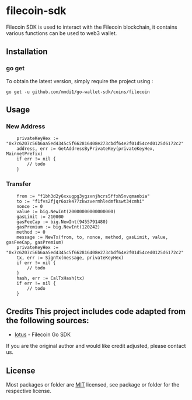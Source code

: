# filecoin-sdk
Filecoin SDK is used to interact with the Filecoin blockchain, it contains various functions can be used to web3 wallet.

## Installation

### go get

To obtain the latest version, simply require the project using :

```shell
go get -u github.com/mmdi1/go-wallet-sdk/coins/filecoin
```

## Usage
### New Address
```golang
	privateKeyHex := "0x7c6207c56b6aa5ed4345c5f662816408e273cbdf64e2f01d54ced0125d6172c2"
	address, err := GetAddressByPrivateKey(privateKeyHex, MainnetPrefix)
	if err != nil {
		// todo
	}
```

###  Transfer 
```golang
	from := "f1bh3d2y6xxugpg3ygzxnjhcrs5ffxh5nvqmanbia"
	to := "f1fvs2fjqr6ozk477zkwzvermhledmfkswt34cmhi"
	nonce := 0
	value := big.NewInt(20000000000000000)
	gasLimit := 210000
	gasFeeCap := big.NewInt(9455791480)
	gasPremium := big.NewInt(120242)
	method := 0
	message := NewTx(from, to, nonce, method, gasLimit, value, gasFeeCap, gasPremium)
	privateKeyHex := "0x7c6207c56b6aa5ed4345c5f662816408e273cbdf64e2f01d54ced0125d6172c2"
	tx, err := SignTx(message, privateKeyHex)
	if err != nil {
		// todo
	}
    hash, err := CalTxHash(tx)
    if err != nil {
        // todo
    }
```

## Credits  This project includes code adapted from the following sources:
- [lotus](https://github.com/filecoin-project/lotus) - Filecoin Go SDK

If you are the original author and would like credit adjusted, please contact us.

## License
Most packages or folder are [MIT](<https://github.com/mmdi1/go-wallet-sdk/blob/main/coins/filecoin/LICENSE>) licensed, see package or folder for the respective license.
